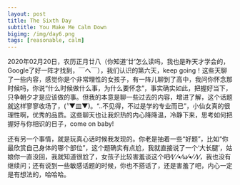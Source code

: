 ```yaml
---
layout: post
title: The Sixth Day
subtitle: You Make Me Calm Down
bigimg: /img/day6.png
tags: [reasonable, calm]
---
```


2020年02月20日，农历正月廿八（你知道‘廿’怎么读吗，我也是昨天才学会的，Google了好一阵才找到，￣へ￣），我们认识的第六天，keep going！这些天聊了一些内容，感觉你是个非常理性的女孩子，有一阵儿聊到了高中，我问你怀念那时候吗，你说“什么时候做什么事，为什么要怀念”，事实确实如此，把握好当下，只争朝夕才是应该做的事。但我的本意是聊一些过去的内容，增进了解，这个话题就这样寥寥收场了，(〝▼皿▼)。“..不见得，不过是学的专业而已”，小仙女真的很理性啊，优秀的品质。这些聊天也让我炽热的内心降降温，冷静下来，思考如何把握好与你相识的日子，come on baby!

还有另一个事情，就是玩真心话时候我发现的。你老是抽着一些“好题”，比如“你最欣赏自己身体的哪个部位”，这个题确实有点尬，我就直接说了一个‘大长腿’，姑娘你一直没回，我就知道很尬了，女孩子比较害羞谈这个吧⁄(⁄ ⁄•⁄ω⁄•⁄ ⁄)⁄，我也没有继续问；还有说到一些敏感话题的时候，你也不搭话了，还是害羞了吧，内心一定是有想法的，哈哈哈。